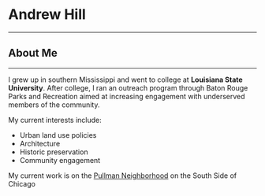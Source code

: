 # Andrew Hill
---
## About Me
---
I grew up in southern Mississippi and went to college at **Louisiana State University**. After college, I ran an outreach program through Baton Rouge Parks and Recreation aimed at increasing engagement with underserved members of the community. 

My current interests include:
* Urban land use policies
* Architecture
* Historic preservation 
* Community engagement 

My current work is on the [Pullman Neighborhood](https://www.nps.gov/pull/index.htm) on the South Side of Chicago  
